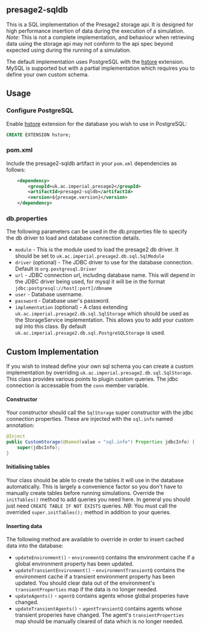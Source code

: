 ## presage2-sqldb

This is a SQL implementation of the Presage2 storage api. It is designed for high performance insertion of data during the execution of a simulation. *Note*: This is not a complete implementation, and behaviour when retrieving data using the storage api may not conform to the api spec beyond expected using during the running of a simulation.

The default implementation uses PostgreSQL with the [hstore] extension. MySQL is supported but with a partial implementation which requires you to define your own custom schema.

## Usage

### Configure PostgreSQL

Enable [hstore] extension for the database you wish to use in PostgreSQL:

```sql
CREATE EXTENSION hstore;
```

### pom.xml

Include the presage2-sqldb artifact in your `pom.xml` dependencies as follows:

```xml
	<dependency>
		<groupId>uk.ac.imperial.presage2</groupId>
		<artifactId>presage2-sqldb</artifactId>
		<version>${presage.version}</version>
	</dependency>
```

### db.properties

The following parameters can be used in the db.properties file to specify the db driver to load and database connection details.

 * `module` - This is the module used to load the presage2 db driver. It should be set to `uk.ac.imperial.presage2.db.sql.SqlModule`
 * `driver` (optional) - The JDBC driver to use for the database connection. Default is `org.postgresql.Driver`
 * `url` - JDBC connection url, including database name. This will depend in the JDBC driver being used, for mysql it will be in the format `jdbc:postgresql://host[:port]/dbname`
 * `user` - Database username.
 * `password` - Database user's password.
 * `implementation` (optional) - A class extending `uk.ac.imperial.presage2.db.sql.SqlStorage` which should be used as the StorageService implementation. This allows you to add your custom sql into this class. By default `uk.ac.imperial.presage2.db.sql.PostgreSQLStorage` is used.

## Custom Implementation

If you wish to instead define your own sql schema you can create a custom implementation by overriding `uk.ac.imperial.presage2.db.sql.SqlStorage`. This class provides various points to plugin custom queries. The jdbc connection is accessable from the `conn` member variable.

#### Constructor

Your constructor should call the `SqlStorage` super constructor with the jdbc connection properties. These are injected with the `sql.info` named annotation:

```java
@Inject
public CustomStorage(@Named(value = "sql.info") Properties jdbcInfo) {
	super(jdbcInfo);
}
```

#### Initialising tables

Your class should be able to create the tables it will use in the database automatically. This is largely a convenience factor so you don't have to manually create tables before running simulations. Override the `initTables()` method to add queries you need here. In general you should just need `CREATE TABLE IF NOT EXISTS` queries. *NB*: You must call the overrided `super.initTables();` method in addition to your queries.

#### Inserting data

The following method are available to override in order to insert cached data into the database:

 * `updateEnvironment()` - `environmentQ` contains the environment cache if a global environment property has been updated.
 * `updateTransientEnvironment()` - `environmentTransientQ` contains the environment cache if a transient environment property has been updated. You should clear data out of the environment's `transientProperties` map if the data is no longer needed.
 * `updateAgents()` - `agentQ` contains agents whose global properies have changed.
 * `updateTransientAgents()` - `agentTransientQ` contains agents whose transient properies have changed. The agent's `transientProperties` map should be manually cleared of data which is no longer needed.
 
  [StorageService]: http://dev.presage2.info/jenkins/job/presage2-develop/javadoc/reference/uk/ac/imperial/presage2/core/db/StorageService.html
  [hstore]: http://www.postgresql.org/docs/9.1/static/hstore.html
